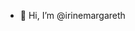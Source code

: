 - 👋 Hi, I’m @irinemargareth

<!---
irinemargareth/irinemargareth is a ✨ special ✨ repository because its `README.md` (this file) appears on your GitHub profile.
You can click the Preview link to take a look at your changes.
--->
